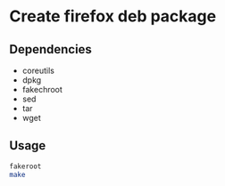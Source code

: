 # Create firefox deb package

## Dependencies
+ coreutils
+ dpkg
+ fakechroot
+ sed
+ tar
+ wget

## Usage
```sh
fakeroot
make
```

